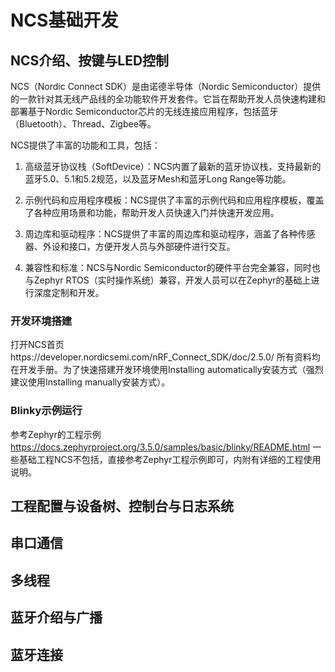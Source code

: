 # NCS基础开发

## NCS介绍、按键与LED控制

NCS（Nordic Connect SDK）是由诺德半导体（Nordic Semiconductor）提供的一款针对其无线产品线的全功能软件开发套件。它旨在帮助开发人员快速构建和部署基于Nordic Semiconductor芯片的无线连接应用程序，包括蓝牙（Bluetooth）、Thread、Zigbee等。

NCS提供了丰富的功能和工具，包括：

1. 高级蓝牙协议栈（SoftDevice）：NCS内置了最新的蓝牙协议栈，支持最新的蓝牙5.0、5.1和5.2规范，以及蓝牙Mesh和蓝牙Long Range等功能。

2. 示例代码和应用程序模板：NCS提供了丰富的示例代码和应用程序模板，覆盖了各种应用场景和功能，帮助开发人员快速入门并快速开发应用。

3. 周边库和驱动程序：NCS提供了丰富的周边库和驱动程序，涵盖了各种传感器、外设和接口，方便开发人员与外部硬件进行交互。

4. 兼容性和标准：NCS与Nordic Semiconductor的硬件平台完全兼容，同时也与Zephyr RTOS（实时操作系统）兼容，开发人员可以在Zephyr的基础上进行深度定制和开发。

### 开发环境搭建

打开NCS首页https://developer.nordicsemi.com/nRF_Connect_SDK/doc/2.5.0/ 所有资料均在开发手册。为了快速搭建开发环境使用Installing automatically安装方式（强烈建议使用Installing manually安装方式）。

### Blinky示例运行

参考Zephyr的工程示例 https://docs.zephyrproject.org/3.5.0/samples/basic/blinky/README.html 一些基础工程NCS不包括，直接参考Zephyr工程示例即可，内附有详细的工程使用说明。

## 工程配置与设备树、控制台与日志系统



## 串口通信



## 多线程



## 蓝牙介绍与广播



## 蓝牙连接
